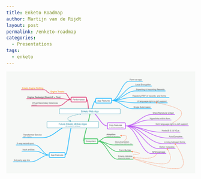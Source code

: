 ```yaml
---
title: Enketo Roadmap
author: Martijn van de Rijdt
layout: post
permalink: /enketo-roadmap
categories:
  - Presentations
tags:
  - enketo
---
```


[![Enketo Roadmap](https://raw.githubusercontent.com/enketo/enketo-roadmap/master/enketo-roadmap.png "Enketo Roadmap")](https://raw.githubusercontent.com/enketo/enketo-roadmap/master/enketo-roadmap.png)
